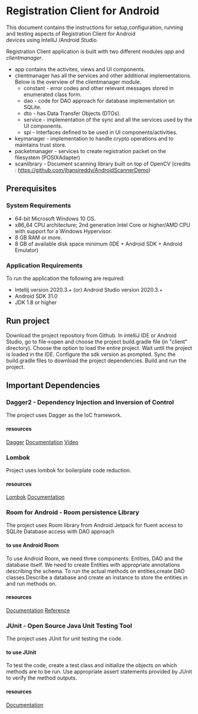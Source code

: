 # Registration Client for Android
This document contains the instructions for setup,configuration, running and testing aspects of Registration Client for Android  
devices using IntelliJ /Android Studio.

Registration Client application is built with two different modules *app* and *clientmanager*.
* app contains the activites, views and UI components.
* clientmanager has all the services and other additional implementations. Below is the overview of the clientmanager module.
    * constant - error codes and other relevant messages stored in enumerated class form.
    * dao - code for DAO approach for database implementation on SQLite.
    * dto - has Data Transfer Objects (DTOs).
    * service - implementation of the sync and all the services used by the UI components.
    * spi - Interfaces defined to be used in UI components/activities.
* keymanager - implementation to handle crypto operations and to maintains trust store.
* packetmanager - services to create registration packet on the filesystem (POSIXAdapter) 
* scanlibrary - Document scanning library built on top of OpenCV (credits : https://github.com/jhansireddy/AndroidScannerDemo)
    
## Prerequisites
### System Requirements
* 64-bit Microsoft Windows 10 OS.
* x86_64 CPU architecture; 2nd generation Intel Core or higher/AMD CPU with support for a Windows Hypervisor.
* 8 GB RAM or more.
* 8 GB of available disk space minimum (IDE + Android SDK + Android Emulator)

### Application Requirements
To run the application the following are required:
* Intellij version 2020.3.+ (or) Android Studio version 2020.3.+
* Android SDK 31.0
* JDK 1\.8 or higher


## Run project 
Download the project repository from Github. 
In intelliJ IDE or Android Studio, go to file->open and choose the project build.gradle file (in "client" directory). 
Choose the option to load the entire project. 
Wait until the project is loaded in the IDE. 
Configure the sdk version as prompted. Sync the build.gradle files to download the project dependencies.
Build and run the project.

## Important Dependencies

### Dagger2 - Dependency Injection and Inversion of Control
The project uses Dagger as the IoC framework.

#### resources
[Dagger](https://github.com/google/dagger)
[Documentation](https://developer.android.com/training/dependency-injection/dagger-android)
[Video](https://youtube.com/playlist?list=PLgCYzUzKIBE8AOAspC3DHoBNZIBHbIOsC)

### Lombok
Project uses lombok for boilerplate code reduction.

#### resources
[Lombok](https://projectlombok.org/)
[Documentation](https://projectlombok.org/features/all)

### Room for Android - Room persistence Library
The project uses Room library from Android Jetpack for fluent access to SQLite Database access with DAO approach

#### to use Android Room
To use Android Room, we need three components: Entities, DAO and the database itself. 
We need to create Entities with appropriate annotations describing the schema. 
To run the actual methods on entities,create DAO classes.Describe a database and create an instance to store the entities in and run methods on.

#### resources
[Documentation](https://developer.android.com/training/data-storage/room)
[Reference](https://medium.com/mindorks/using-room-database-android-jetpack-675a89a0e942)

### JUnit - Open Source Java Unit Testing Tool
The project uses JUnit for unit testing the code.

#### to use JUnit
To test the code, create a test class and initialize the objects on which methods are to be run. 
Use appropriate assert statements provided by JUnit to verify the method outputs.

#### resources
[Documentation](https://developer.android.com/training/testing/unit-testing/local-unit-tests)


